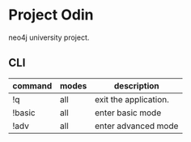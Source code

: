 # Project Odin

neo4j university project.

## CLI

| command     | modes       | description |
|-------------|-------------|-------------|
| !q          | all         | exit the application. |
| !basic      | all         | enter basic mode |
| !adv        | all         | enter advanced mode |
